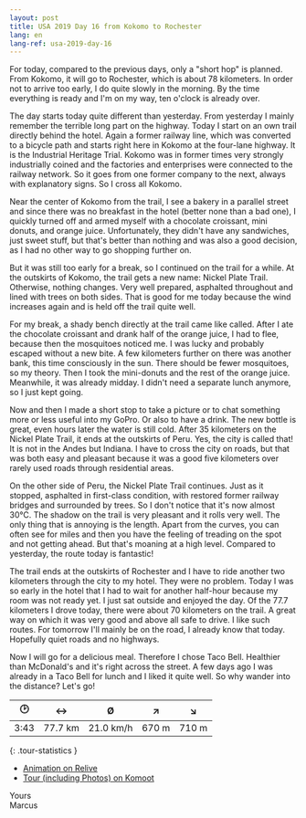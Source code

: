 ```yaml
---
layout: post
title: USA 2019 Day 16 from Kokomo to Rochester
lang: en
lang-ref: usa-2019-day-16
---
```


For today, compared to the previous days, only a "short hop" is planned. From Kokomo, it will go to Rochester, which is about 78 kilometers. In order not to arrive too early, I do quite slowly in the morning. By the time everything is ready and I'm on my way, ten o'clock is already over.

The day starts today quite different than yesterday. From yesterday I mainly remember the terrible long part on the highway. Today I start on an own trail directly behind the hotel. Again a former railway line, which was converted to a bicycle path and starts right here in Kokomo at the four-lane highway. It is the Industrial Heritage Trial. Kokomo was in former times very strongly industrially coined and the factories and enterprises were connected to the railway network. So it goes from one former company to the next, always with explanatory signs. So I cross all Kokomo.

Near the center of Kokomo from the trail, I see a bakery in a parallel street and since there was no breakfast in the hotel (better none than a bad one), I quickly turned off and armed myself with a chocolate croissant, mini donuts, and orange juice. Unfortunately, they didn't have any sandwiches, just sweet stuff, but that's better than nothing and was also a good decision, as I had no other way to go shopping further on.

But it was still too early for a break, so I continued on the trail for a while. At the outskirts of Kokomo, the trail gets a new name: Nickel Plate Trail. Otherwise, nothing changes. Very well prepared, asphalted throughout and lined with trees on both sides. That is good for me today because the wind increases again and is held off the trail quite well.

For my break, a shady bench directly at the trail came like called. After I ate the chocolate croissant and drank half of the orange juice, I had to flee, because then the mosquitoes noticed me. I was lucky and probably escaped without a new bite. A few kilometers further on there was another bank, this time consciously in the sun. There should be fewer mosquitoes, so my theory. Then I took the mini-donuts and the rest of the orange juice. Meanwhile, it was already midday. I didn't need a separate lunch anymore, so I just kept going.

Now and then I made a short stop to take a picture or to chat something more or less useful into my GoPro. Or also to have a drink. The new bottle is great, even hours later the water is still cold. After 35 kilometers on the Nickel Plate Trail, it ends at the outskirts of Peru. Yes, the city is called that! It is not in the Andes but Indiana. I have to cross the city on roads, but that was both easy and pleasant because it was a good five kilometers over rarely used roads through residential areas.

On the other side of Peru, the Nickel Plate Trail continues. Just as it stopped, asphalted in first-class condition, with restored former railway bridges and surrounded by trees. So I don't notice that it's now almost 30°C. The shadow on the trail is very pleasant and it rolls very well. The only thing that is annoying is the length. Apart from the curves, you can often see for miles and then you have the feeling of treading on the spot and not getting ahead. But that's moaning at a high level. Compared to yesterday, the route today is fantastic!

The trail ends at the outskirts of Rochester and I have to ride another two kilometers through the city to my hotel. They were no problem. Today I was so early in the hotel that I had to wait for another half-hour because my room was not ready yet. I just sat outside and enjoyed the day. Of the 77.7 kilometers I drove today, there were about 70 kilometers on the trail. A great way on which it was very good and above all safe to drive. I like such routes. For tomorrow I'll mainly be on the road, I already know that today. Hopefully quiet roads and no highways.

Now I will go for a delicious meal. Therefore I chose Taco Bell. Healthier than McDonald's and it's right across the street. A few days ago I was already in a Taco Bell for lunch and I liked it quite well. So why wander into the distance? Let's go!

| 🕑    | ↔      | Ø         | ↗     | ↘     |
| :--: | :-----: | :-------: | :---: | :---: |
| 3:43 | 77.7 km | 21.0 km/h | 670 m | 710 m |
{: .tour-statistics }

- [Animation on Relive](https://www.relive.cc/view/gh39758585515)
- [Tour (including Photos) on Komoot](https://www.komoot.com/tour/90056199/zoom)

Yours  
Marcus

<!-- - [Continue reading with day 17](/en/2019/08/30/USA-2019-Day-17/) -->
